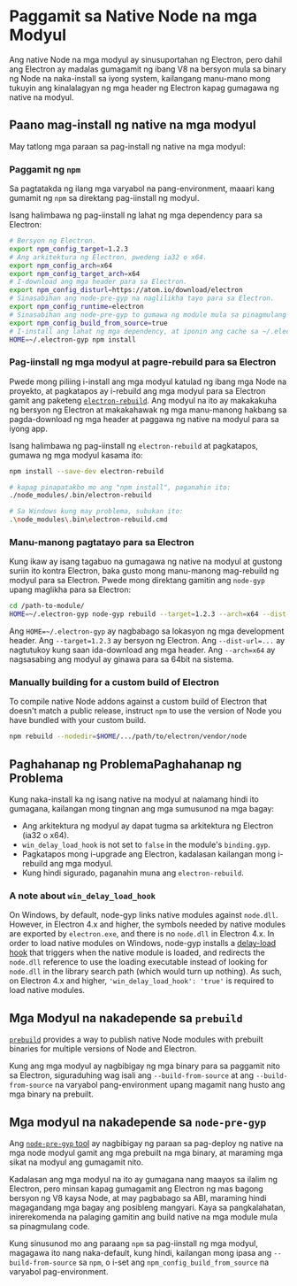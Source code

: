 # Paggamit sa Native Node na mga Modyul

Ang native Node na mga modyul ay sinusuportahan ng Electron, pero dahil ang Electron ay madalas gumagamit ng ibang V8 na bersyon mula sa binary ng Node na naka-install sa iyong system, kailangang manu-mano mong tukuyin ang kinalalagyan ng mga header ng Electron kapag gumagawa ng native na modyul.

## Paano mag-install ng native na mga modyul

May tatlong mga paraan sa pag-install ng native na mga modyul:

### Paggamit ng `npm`

Sa pagtatakda ng ilang mga varyabol na pang-environment, maaari kang gumamit ng `npm` sa direktang pag-iinstall ng modyul.

Isang halimbawa ng pag-iinstall ng lahat ng mga dependency para sa Electron:

```sh
# Bersyon ng Electron.
export npm_config_target=1.2.3
# Ang arkitektura ng Electron, pwedeng ia32 o x64.
export npm_config_arch=x64
export npm_config_target_arch=x64
# I-download ang mga header para sa Electron.
export npm_config_disturl=https://atom.io/download/electron
# Sinasabihan ang node-pre-gyp na naglilikha tayo para sa Electron.
export npm_config_runtime=electron
# Sinasabihan ang node-pre-gyp to gumawa ng module mula sa pinagmulang code.
export npm_config_build_from_source=true
# I-install ang lahat ng mga dependency, at iponin ang cache sa ~/.electron-gyp.
HOME=~/.electron-gyp npm install
```

### Pag-iinstall ng mga modyul at pagre-rebuild para sa Electron

Pwede mong piliing i-install ang mga modyul katulad ng ibang mga Node na proyekto, at pagkatapos ay i-rebuild ang mga modyul para sa Electron gamit ang paketeng [`electron-rebuild`](https://github.com/paulcbetts/electron-rebuild). Ang modyul na ito ay makakakuha ng bersyon ng Electron at makakahawak ng mga manu-manong hakbang sa pagda-download ng mga header at paggawa ng native na modyul para sa iyong app.

Isang halimbawa ng pag-iinstall ng `electron-rebuild` at pagkatapos, gumawa ng mga modyul kasama ito:

```sh
npm install --save-dev electron-rebuild

# kapag pinapatakbo mo ang "npm install", paganahin ito:
./node_modules/.bin/electron-rebuild

# Sa Windows kung may problema, subukan ito:
.\node_modules\.bin\electron-rebuild.cmd
```

### Manu-manong pagtatayo para sa Electron

Kung ikaw ay isang tagabuo na gumagawa ng native na modyul at gustong suriin ito kontra Electron, baka gusto mong manu-manong mag-rebuild ng modyul para sa Electron. Pwede mong direktang gamitin ang `node-gyp` upang maglikha para sa Electron:

```sh
cd /path-to-module/
HOME=~/.electron-gyp node-gyp rebuild --target=1.2.3 --arch=x64 --dist-url=https://atom.io/download/electron
```

Ang `HOME=~/.electron-gyp` ay nagbabago sa lokasyon ng mga development header. Ang `--target=1.2.3` ay bersyon ng Electron. Ang `--dist-url=...` ay nagtutukoy kung saan ida-download ang mga header. Ang `--arch=x64` ay nagsasabing ang modyul ay ginawa para sa 64bit na sistema.

### Manually building for a custom build of Electron

To compile native Node addons against a custom build of Electron that doesn't match a public release, instruct `npm` to use the version of Node you have bundled with your custom build.

```sh
npm rebuild --nodedir=$HOME/.../path/to/electron/vendor/node
```

## Paghahanap ng ProblemaPaghahanap ng Problema

Kung naka-install ka ng isang native na modyul at nalamang hindi ito gumagana, kailangan mong tingnan ang mga sumusunod na mga bagay:

* Ang arkitektura ng modyul ay dapat tugma sa arkitektura ng Electron (ia32 o x64).
* `win_delay_load_hook` is not set to `false` in the module's `binding.gyp`.
* Pagkatapos mong i-upgrade ang Electron, kadalasan kailangan mong i-rebuild ang mga modyul.
* Kung hindi sigurado, paganahin muna ang `electron-rebuild`.

### A note about `win_delay_load_hook`

On Windows, by default, node-gyp links native modules against `node.dll`. However, in Electron 4.x and higher, the symbols needed by native modules are exported by `electron.exe`, and there is no `node.dll` in Electron 4.x. In order to load native modules on Windows, node-gyp installs a [delay-load hook](https://msdn.microsoft.com/en-us/library/z9h1h6ty.aspx) that triggers when the native module is loaded, and redirects the `node.dll` reference to use the loading executable instead of looking for `node.dll` in the library search path (which would turn up nothing). As such, on Electron 4.x and higher, `'win_delay_load_hook': 'true'` is required to load native modules.

## Mga Modyul na nakadepende sa `prebuild`

[`prebuild`](https://github.com/mafintosh/prebuild) provides a way to publish native Node modules with prebuilt binaries for multiple versions of Node and Electron.

Kung ang mga modyul ay nagbibigay ng mga binary para sa paggamit nito sa Electron, siguraduhing wag isali ang `--build-from-source` at ang `--build-from-source` na varyabol pang-environment upang magamit nang husto ang mga binary na prebuilt.

## Mga modyul na nakadepende sa `node-pre-gyp`

Ang [`node-pre-gyp` tool](https://github.com/mapbox/node-pre-gyp) ay nagbibigay ng paraan sa pag-deploy ng native na mga node modyul gamit ang mga prebuilt na mga binary, at maraming mga sikat na modyul ang gumagamit nito.

Kadalasan ang mga modyul na ito ay gumagana nang maayos sa ilalim ng Electron, pero minsan kapag gumagamit ang Electron ng mas bagong bersyon ng V8 kaysa Node, at may pagbabago sa ABI, maraming hindi magagandang mga bagay ang posibleng mangyari. Kaya sa pangkalahatan, inirerekomenda na palaging gamitin ang build native na mga module mula sa pinagmulang code.

Kung sinusunod mo ang paraang `npm` sa pag-iinstall ng mga modyul, magagawa ito nang naka-default, kung hindi, kailangan mong ipasa ang `--build-from-source` sa `npm`, o i-set ang `npm_config_build_from_source` na varyabol pag-environment.